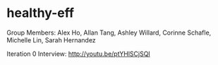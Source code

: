 # healthy-eff

Group Members: Alex Ho, Allan Tang, Ashley Willard, Corinne Schafle, Michelle Lin, Sarah Hernandez

Iteration 0 Interview: http://youtu.be/ptYHlSCjSQI

